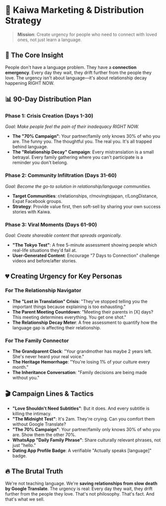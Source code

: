 # 🚀 Kaiwa Marketing & Distribution Strategy

> **Mission**: Create urgency for people who need to connect with loved ones, not just learn a language.

## 🎯 The Core Insight

People don't have a language problem. They have a **connection emergency**. Every day they wait, they drift further from the people they love. The urgency isn't about language—it's about relationship decay happening RIGHT NOW.

## 📊 90-Day Distribution Plan

### Phase 1: Crisis Creation (Days 1-30)

_Goal: Make people feel the pain of their inadequacy RIGHT NOW._

- **The "70% Campaign"**: Your partner/family only knows 30% of who you are. The funny you. The thoughtful you. The real you. It's all trapped behind language.
- **The "Relationship Decay" Campaign**: Every mistranslation is a small betrayal. Every family gathering where you can't participate is a reminder you don't belong.

### Phase 2: Community Infiltration (Days 31-60)

_Goal: Become the go-to solution in relationship/language communities._

- **Target Communities**: r/relationships, r/movingtojapan, r/LongDistance, Expat Facebook groups.
- **Strategy**: Provide value first, then soft-sell by sharing your own success stories with Kaiwa.

### Phase 3: Viral Moments (Days 61-90)

_Goal: Create shareable content that spreads organically._

- **"The Tokyo Test"**: A free 5-minute assessment showing people which real-life situations they'd fail at.
- **User-Generated Content**: Encourage "7 Days to Connection" challenge videos and before/after stories.

## 💔 Creating Urgency for Key Personas

### For The Relationship Navigator

- **The "Lost in Translation" Crisis**: "They've stopped telling you the important things because explaining is too exhausting."
- **The Parent Meeting Countdown**: "Meeting their parents in [X] days? This meeting determines everything. You get one shot."
- **The Relationship Decay Meter**: A free assessment to quantify how the language gap is affecting their relationship.

### For The Family Connector

- **The Grandparent Clock**: "Your grandmother has maybe 2 years left. She's never heard your real voice."
- **The Heritage Hemorrhage**: "You're losing 1% of your culture every month."
- **The Inheritance Conversation**: "Family decisions are being made without you."

## 🎬 Campaign Lines & Tactics

- **"Love Shouldn't Need Subtitles"**: But it does. And every subtitle is killing the intimacy.
- **"The Midnight Test"**: It's 2am. They're crying. Can you comfort them without Google Translate?
- **"The 70% Campaign"**: Your partner/family only knows 30% of who you are. Show them the other 70%.
- **WhatsApp "Daily Family Phrase"**: Share culturally relevant phrases, not just "hello."
- **Dating App Profile Badge**: A verifiable "Actually speaks [language]" badge.

## 🔥 The Brutal Truth

We're not teaching language. We're **saving relationships from slow death by Google Translate**. The urgency is real: Every day they wait, they drift further from the people they love. That's not philosophy. That's fact. And that's what we sell.
